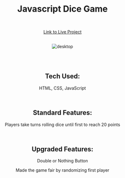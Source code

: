 <div align="center">

# Javascript Dice Game

<br>

<a href="https://tjacka.github.io/JS-Dice-Game/">Link to Live Project</a>

<br>
  
<img src="https://i.ibb.co/5rwSNG5/desktop.jpg" alt="desktop" border="0">

<br><br>

## Tech Used: 
  
HTML, CSS, JavaScript

<br> 

## Standard Features:

Players take turns rolling dice until first to reach 20 points 

<br>

## Upgraded Features:

Double or Nothing Button
  
Made the game fair by randomizing first player
